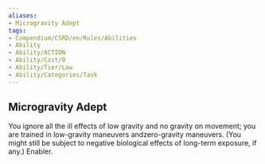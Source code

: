```yaml
---
aliases:
- Microgravity Adept
tags:
- Compendium/CSRD/en/Rules/Abilities
- Ability
- Ability/ACTION
- Ability/Cost/0
- Ability/Tier/Low
- Ability/Categories/Task
---
```


  
## Microgravity Adept  
You ignore all the ill effects of low gravity and no gravity on movement; you are trained in low-gravity maneuvers andzero-gravity maneuvers. (You might still be subject to negative biological effects of long-term exposure, if any.) Enabler.
